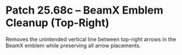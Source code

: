 # Patch 25.68c – BeamX Emblem Cleanup (Top-Right)

Removes the unintended vertical line between top-right arrows in the BeamX emblem while preserving all arrow placements.
